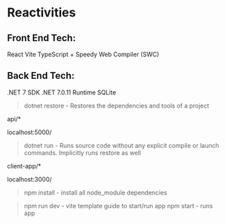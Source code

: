 # Reactivities

## Front End Tech:
React
Vite
TypeScript + Speedy Web Compiler (SWC)

## Back End Tech:
.NET 7 SDK
.NET 7.0.11 Runtime
SQLite

> dotnet restore - Restores the dependencies and tools of a project

api/*

localhost:5000/

> dotnet run - Runs source code without any explicit compile or launch commands. Implicitly runs restore as well



client-app/*

localhost:3000/

> npm install - install all node_module dependencies

> npm run dev - vite template guide to start/run app
> npm start - runs app